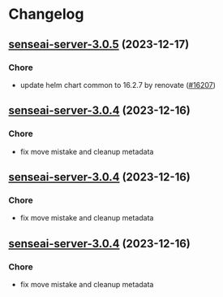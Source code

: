 # Changelog



## [senseai-server-3.0.5](https://github.com/truecharts/charts/compare/senseai-server-3.0.4...senseai-server-3.0.5) (2023-12-17)

### Chore

- update helm chart common to 16.2.7 by renovate ([#16207](https://github.com/truecharts/charts/issues/16207))
  
  


## [senseai-server-3.0.4](https://github.com/truecharts/charts/compare/senseai-server-2.0.12...senseai-server-3.0.4) (2023-12-16)

### Chore

- fix move mistake and cleanup metadata
  
  


## [senseai-server-3.0.4](https://github.com/truecharts/charts/compare/senseai-server-2.0.12...senseai-server-3.0.4) (2023-12-16)

### Chore

- fix move mistake and cleanup metadata
  
  


## [senseai-server-3.0.4](https://github.com/truecharts/charts/compare/senseai-server-2.0.12...senseai-server-3.0.4) (2023-12-16)

### Chore

- fix move mistake and cleanup metadata
  
  
